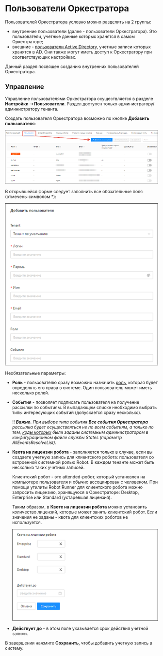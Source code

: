 # Пользователи Оркестратора

Пользователей Оркестратора условно можно разделить на 2 группы:
* внутренние пользователи (далее - пользователи Оркестратора). Это пользователи, учетные данные которых хранятся в самом Оркестраторе;
* внешние - [пользователи Active Directory](https://docs.primo-rpa.ru/primo-rpa/orchestrator/settings/users/ad-users), учетные записи которых хранятся в AD. Они также могут иметь доступ к Оркестратору при соответствующих настройках.

Данный раздел посвящен созданию внутренних пользователей Оркестратора.

## Управление 
Управление пользователями Оркестратора осуществляется в разделе **Настройки ➝ Пользователи**. Раздел доступен только администратору/администратору тенанта.

Создать пользователя Оркестратора возможно по кнопке **Добавить пользователя**:

![](<../../../.gitbook/assets/users-ui.png>)

В открывшейся форме следует заполнить все обязательные поля (отмечены символом *):

![](<../../../.gitbook/assets/add-user-ui-1.png>)

Необязательные параметры:

* **Роль** - пользователю сразу возможно назначить [роль](https://docs.primo-rpa.ru/primo-rpa/orchestrator/settings/users/roles), которая будет определять его права в системе. Один пользователь может иметь несколько ролей.
* **События** - позволяет подписать пользователя на получение рассылки по событиям. В выпадающем списке необходимо выбрать типы интересующих событий (допускается сразу несколько). 

   :bangbang: ***Важно***. *При выборе типа события **Все события Оркестратора** рассылка будет осуществляться не по всем событиям, а только по тем, [коды которых](https://docs.primo-rpa.ru/primo-rpa/orchestrator/appendix/appendix3) были заданы системным администратором в конфигурационном файле службы States (параметр AllEventsResolveList).*

* **Квота на лицензии робота** - заполняется только в случае, если вы создаете учетную запись для клиентского робота: пользователя со встроенной системной ролью Robot. В каждом тенанте может быть несколько таких учетных записей. 

  Клиентский робот - это attended-робот, который установлен на компьютере пользователя и обычно ассоциирован с человеком. При помощи утилиты Robot Runner для клиентского робота можно запросить лицензию, хранящуюся в Оркестраторе: Desktop, Enterprise или Standard (устаревшая лицензия).

  Таким образом, в **Квоте на лицензии робота** можно установить количество лицензий, которые может занять клиентский робот. Если значения не заданы - квота для клиентских роботов не используется.  

  ![](<../../../.gitbook/assets/add-user-ui-2.png>)

* **Действует до** - в этом поле указывается срок действия учетной записи. 

В завершении нажмите **Сохранить**, чтобы добавить учетную запись в систему.
